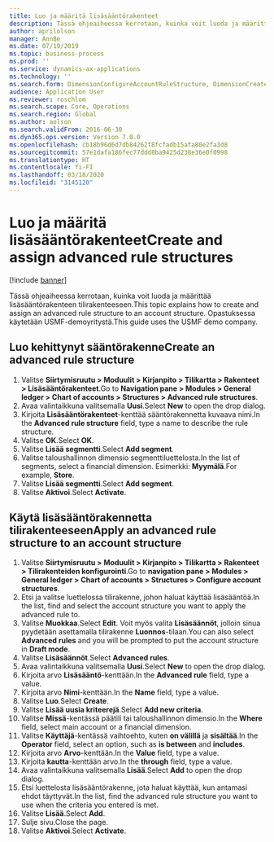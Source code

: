 ```yaml
---
title: Luo ja määritä lisäsääntörakenteet
description: Tässä ohjeaiheessa kerrotaan, kuinka voit luoda ja määrittää lisäsääntörakenteen tilirakenteeseen.
author: aprilolson
manager: AnnBe
ms.date: 07/19/2019
ms.topic: business-process
ms.prod: ''
ms.service: dynamics-ax-applications
ms.technology: ''
ms.search.form: DimensionConfigureAccountRuleStructure, DimensionCreateAccountRuleStructure, DimensionHierarchyAddLevel, DimensionHierarchyConstraintActivate, DimensionConfigureAccountStructure, DimensionConfigureAccountRule, DimensionCreateAccountRule, DimensionSelectAccountRuleStructure
audience: Application User
ms.reviewer: roschlom
ms.search.scope: Core, Operations
ms.search.region: Global
ms.author: aolson
ms.search.validFrom: 2016-06-30
ms.dyn365.ops.version: Version 7.0.0
ms.openlocfilehash: cb18b96d6d7db84262f8fcfadb15afa80e2fa3d8
ms.sourcegitcommit: 57e1dafa186fec77ddd8ba9425d238e36e0f0998
ms.translationtype: HT
ms.contentlocale: fi-FI
ms.lasthandoff: 03/18/2020
ms.locfileid: "3145120"
---
```

# <a name="create-and-assign-advanced-rule-structures"></a><span data-ttu-id="5390c-103">Luo ja määritä lisäsääntörakenteet</span><span class="sxs-lookup"><span data-stu-id="5390c-103">Create and assign advanced rule structures</span></span>

[!include [banner](../../includes/banner.md)]

<span data-ttu-id="5390c-104">Tässä ohjeaiheessa kerrotaan, kuinka voit luoda ja määrittää lisäsääntörakenteen tilirakenteeseen.</span><span class="sxs-lookup"><span data-stu-id="5390c-104">This topic explains how to create and assign an advanced rule structure to an account structure.</span></span> <span data-ttu-id="5390c-105">Opastuksessa käytetään USMF-demoyritystä.</span><span class="sxs-lookup"><span data-stu-id="5390c-105">This guide uses the USMF demo company.</span></span>

## <a name="create-an-advanced-rule-structure"></a><span data-ttu-id="5390c-106">Luo kehittynyt sääntörakenne</span><span class="sxs-lookup"><span data-stu-id="5390c-106">Create an advanced rule structure</span></span>
1. <span data-ttu-id="5390c-107">Valitse **Siirtymisruutu > Moduulit > Kirjanpito > Tilikartta > Rakenteet > Lisäsääntörakenteet**.</span><span class="sxs-lookup"><span data-stu-id="5390c-107">Go to **Navigation pane > Modules > General ledger > Chart of accounts > Structures > Advanced rule structures**.</span></span>
2. <span data-ttu-id="5390c-108">Avaa valintaikkuna valitsemalla **Uusi**.</span><span class="sxs-lookup"><span data-stu-id="5390c-108">Select **New** to open the drop dialog.</span></span>
3. <span data-ttu-id="5390c-109">Kirjoita **Lisäsääntörakenteet**-kenttää sääntörakennetta kuvaava nimi.</span><span class="sxs-lookup"><span data-stu-id="5390c-109">In the **Advanced rule structure** field, type a name to describe the rule structure.</span></span>
4. <span data-ttu-id="5390c-110">Valitse **OK**.</span><span class="sxs-lookup"><span data-stu-id="5390c-110">Select **OK**.</span></span>
5. <span data-ttu-id="5390c-111">Valitse **Lisää segmentti**.</span><span class="sxs-lookup"><span data-stu-id="5390c-111">Select **Add segment**.</span></span>
6. <span data-ttu-id="5390c-112">Valitse taloushallinnon dimensio segmenttiluettelosta.</span><span class="sxs-lookup"><span data-stu-id="5390c-112">In the list of segments, select a financial dimension.</span></span> <span data-ttu-id="5390c-113">Esimerkki: **Myymälä**.</span><span class="sxs-lookup"><span data-stu-id="5390c-113">For example, **Store**.</span></span>  
7. <span data-ttu-id="5390c-114">Valitse **Lisää segmentti**.</span><span class="sxs-lookup"><span data-stu-id="5390c-114">Select **Add segment**.</span></span>
8. <span data-ttu-id="5390c-115">Valitse **Aktivoi**.</span><span class="sxs-lookup"><span data-stu-id="5390c-115">Select **Activate**.</span></span>

## <a name="apply-an-advanced-rule-structure-to-an-account-structure"></a><span data-ttu-id="5390c-116">Käytä lisäsääntörakennetta tilirakenteeseen</span><span class="sxs-lookup"><span data-stu-id="5390c-116">Apply an advanced rule structure to an account structure</span></span>
1. <span data-ttu-id="5390c-117">Valitse **Siirtymisruutu > Moduulit > Kirjanpito > Tilikartta > Rakenteet > Tilirakenteiden konfigurointi**.</span><span class="sxs-lookup"><span data-stu-id="5390c-117">Go to **navigation pane > Modules > General ledger > Chart of accounts > Structures > Configure account structures**.</span></span>
2. <span data-ttu-id="5390c-118">Etsi ja valitse luettelossa tilirakenne, johon haluat käyttää lisäsääntöä.</span><span class="sxs-lookup"><span data-stu-id="5390c-118">In the list, find and select the account structure you want to apply the advanced rule to.</span></span>
3. <span data-ttu-id="5390c-119">Valitse **Muokkaa**.</span><span class="sxs-lookup"><span data-stu-id="5390c-119">Select **Edit**.</span></span> <span data-ttu-id="5390c-120">Voit myös valita **Lisäsäännöt**, jolloin sinua pyydetään asettamalla tilirakenne **Luonnos**-tilaan.</span><span class="sxs-lookup"><span data-stu-id="5390c-120">You can also select **Advanced rules** and you will be prompted to put the account structure in **Draft mode**.</span></span>  
4. <span data-ttu-id="5390c-121">Valitse **Lisäsäännöt**.</span><span class="sxs-lookup"><span data-stu-id="5390c-121">Select **Advanced rules**.</span></span>
5. <span data-ttu-id="5390c-122">Avaa valintaikkuna valitsemalla **Uusi**.</span><span class="sxs-lookup"><span data-stu-id="5390c-122">Select **New** to open the drop dialog.</span></span>
6. <span data-ttu-id="5390c-123">Kirjoita arvo **Lisäsääntö**-kenttään.</span><span class="sxs-lookup"><span data-stu-id="5390c-123">In the **Advanced rule** field, type a value.</span></span>
7. <span data-ttu-id="5390c-124">Kirjoita arvo **Nimi**-kenttään.</span><span class="sxs-lookup"><span data-stu-id="5390c-124">In the **Name** field, type a value.</span></span>
8. <span data-ttu-id="5390c-125">Valitse **Luo**.</span><span class="sxs-lookup"><span data-stu-id="5390c-125">Select **Create**.</span></span>
9. <span data-ttu-id="5390c-126">Valitse **Lisää uusia kriteerejä**.</span><span class="sxs-lookup"><span data-stu-id="5390c-126">Select **Add new criteria**.</span></span>
10. <span data-ttu-id="5390c-127">Valitse **Missä**-kentässä päätili tai taloushallinnon dimensio.</span><span class="sxs-lookup"><span data-stu-id="5390c-127">In the **Where** field, select main account or a financial dimension.</span></span>
11. <span data-ttu-id="5390c-128">Valitse **Käyttäjä**-kentässä vaihtoehto, kuten **on välillä** ja **sisältää**.</span><span class="sxs-lookup"><span data-stu-id="5390c-128">In the **Operator** field, select an option, such as **is between** and **includes**.</span></span>
12. <span data-ttu-id="5390c-129">Kirjoita arvo **Arvo**-kenttään.</span><span class="sxs-lookup"><span data-stu-id="5390c-129">In the **Value** field, type a value.</span></span>
13. <span data-ttu-id="5390c-130">Kirjoita **kautta**-kenttään arvo.</span><span class="sxs-lookup"><span data-stu-id="5390c-130">In the **through** field, type a value.</span></span>
14. <span data-ttu-id="5390c-131">Avaa valintaikkuna valitsemalla **Lisää**.</span><span class="sxs-lookup"><span data-stu-id="5390c-131">Select **Add** to open the drop dialog.</span></span>
15. <span data-ttu-id="5390c-132">Etsi luettelosta lisäsääntörakenne, jota haluat käyttää, kun antamasi ehdot täyttyvät.</span><span class="sxs-lookup"><span data-stu-id="5390c-132">In the list, find the advanced rule structure you want to use when the criteria you entered is met.</span></span>
16. <span data-ttu-id="5390c-133">Valitse **Lisää**.</span><span class="sxs-lookup"><span data-stu-id="5390c-133">Select **Add**.</span></span>
17. <span data-ttu-id="5390c-134">Sulje sivu.</span><span class="sxs-lookup"><span data-stu-id="5390c-134">Close the page.</span></span>
18. <span data-ttu-id="5390c-135">Valitse **Aktivoi**.</span><span class="sxs-lookup"><span data-stu-id="5390c-135">Select **Activate**.</span></span>

